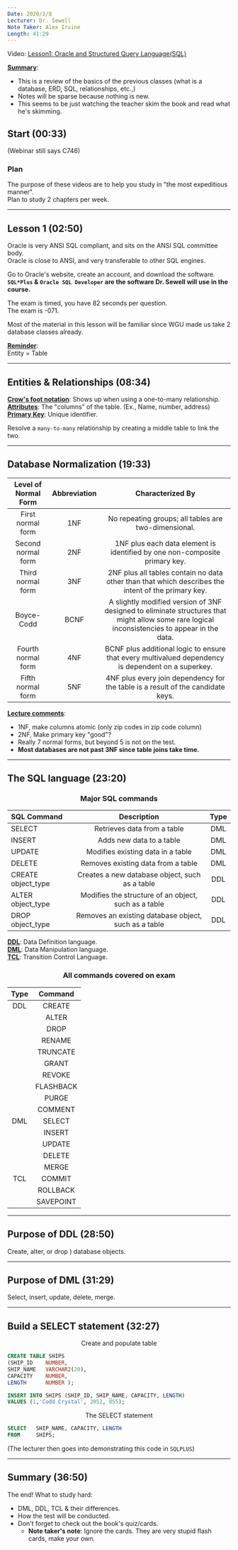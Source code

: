 ```yaml
---
Date: 2020/2/8
Lecturer: Dr. Sewell
Note Taker: Alex Irvine
Length: 41:29
---
```


Video: [Lesson1: Oracle and Structured Query Language(SQL)](https://wgu.hosted.panopto.com/Panopto/Pages/Viewer.aspx?id=262e223a-5075-4214-a89b-a8e601095284)

<u>**Summary**</u>:

- This is a review of the basics of the previous classes (what is a database, ERD, SQL, relationships, etc.,)
- Notes will be sparse because nothing is new.
- This seems to be just watching the teacher skim the book and read what he's skimming.

## Start (00:33)

(Webinar still says C746)

### Plan

The purpose of these videos are to help you study in "the most expeditious manner".  
Plan to study 2 chapters per week.

---

## Lesson 1 (02:50)

Oracle is very ANSI SQL compliant, and sits on the ANSI SQL committee body.  
Oracle is close to ANSI, and very transferable to other SQL engines.

Go to Oracle's website, create an account, and download the software.  
**`SQL*Plus` & `Oracle SQL Developer` are the software Dr. Sewell will use in the course.**

The exam is timed, you have 82 seconds per question.  
The exam is -071.

Most of the material in this lesson will be familiar since WGU made us take 2 database classes already.

<u>**Reminder**</u>:  
Entity = Table

---

## Entities & Relationships (08:34)

<u>**Crow's foot notation**</u>: Shows up when using a one-to-many relationship.  
<u>**Attributes**</u>: The "columns" of the table. (Ex., Name, number, address)  
<u>**Primary Key**</u>: Unique identifier.

Resolve a `many-to-many` relationship by creating a middle table to link the two.

---

## Database Normalization (19:33)

| Level of Normal Form | Abbreviation |                                                               Characterized By                                                                |
| :------------------: | :----------: | :-------------------------------------------------------------------------------------------------------------------------------------------: |
|  First normal form   |     1NF      |                                             No repeating groups; all tables are two-dimensional.                                              |
|  Second normal form  |     2NF      |                                  1NF plus each data element is identified by one non-composite primary key.                                   |
|  Third normal form   |     3NF      |                      2NF plus all tables contain no data other than that which describes the intent of the primary key.                       |
|      Boyce-Codd      |     BCNF     | A slightly modified version of 3NF designed to eliminate structures that might allow some rare logical inconsistencies to appear in the data. |
|  Fourth normal form  |     4NF      |                      BCNF plus additional logic to ensure that every multivalued dependency is dependent on a superkey.                       |
|  Fifth normal form   |     5NF      |                                4NF plus every join dependency for the table is a result of the candidate keys.                                |

<u>**Lecture comments**</u>:

- 1NF, make columns atomic (only zip codes in zip code column)
- 2NF, Make primary key "good"?
- Really 7 normal forms, but beyond 5 is not on the test.
- **Most databases are not past 3NF since table joins take time.**

---

## The SQL language (23:20)

### <center>Major SQL commands</center>

| SQL Command        |                     Description                      | Type |
| :----------------- | :--------------------------------------------------: | :--: |
| SELECT             |             Retrieves data from a table              | DML  |
| INSERT             |               Adds new data to a table               | DML  |
| UPDATE             |          Modifies existing data in a table           | DML  |
| DELETE             |          Removes existing data from a table          | DML  |
| CREATE object_type |    Creates a new database object, such as a table    | DDL  |
| ALTER object_type  | Modifies the structure of an object, such as a table | DDL  |
| DROP object_type   | Removes an existing database object, such as a table | DDL  |

<u>**DDL**</u>: Data Definition language.  
<u>**DML**</u>: Data Manipulation language.  
<u>**TCL**</u>: Transition Control Language.

### <center>All commands covered on exam</center>

| Type |  Command  |
| :--: | :-------: |
| DDL  |  CREATE   |
|      |   ALTER   |
|      |   DROP    |
|      |  RENAME   |
|      | TRUNCATE  |
|      |   GRANT   |
|      |  REVOKE   |
|      | FLASHBACK |
|      |   PURGE   |
|      |  COMMENT  |
| DML  |  SELECT   |
|      |  INSERT   |
|      |  UPDATE   |
|      |  DELETE   |
|      |   MERGE   |
| TCL  |  COMMIT   |
|      | ROLLBACK  |
|      | SAVEPOINT |

---

## Purpose of DDL (28:50)

Create, alter, or drop ) database objects.

---

## Purpose of DML (31:29)

Select, insert, update, delete, merge.

---

## Build a SELECT statement (32:27)

<center>Create and populate table</center>

```SQL
CREATE TABLE SHIPS
(SHIP_ID    NUMBER,
SHIP_NAME   VARCHAR2(20),
CAPACITY    NUMBER,
LENGTH      NUMBER );

INSERT INTO SHIPS (SHIP_ID, SHIP_NAME, CAPACITY, LENGTH)
VALUES (1,'Codd Crystal', 2052, 855);
```

<center>The SELECT statement</center>

```SQL
SELECT   SHIP_NAME, CAPACITY, LENGTH
FROM     SHIPS;
```

(The lecturer then goes into demonstrating this code in `SQLPLUS`)

---

## Summary (36:50)

The end! What to study hard:

- DML, DDL, TCL & their differences.
- How the test will be conducted.
- Don't forget to check out the book's quiz/cards.
  - **Note taker's note**: Ignore the cards. They are very stupid flash cards, make your own.
